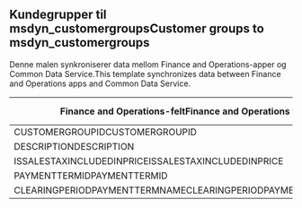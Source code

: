## <a name="customer-groups-to-msdyn_customergroups"></a><span data-ttu-id="0f0ab-101">Kundegrupper til msdyn_customergroups</span><span class="sxs-lookup"><span data-stu-id="0f0ab-101">Customer groups to msdyn_customergroups</span></span>

<span data-ttu-id="0f0ab-102">Denne malen synkroniserer data mellom Finance and Operations-apper og Common Data Service.</span><span class="sxs-lookup"><span data-stu-id="0f0ab-102">This template synchronizes data between Finance and Operations apps and Common Data Service.</span></span>

<span data-ttu-id="0f0ab-103">Finance and Operations-felt</span><span class="sxs-lookup"><span data-stu-id="0f0ab-103">Finance and Operations field</span></span> | <span data-ttu-id="0f0ab-104">Tilordningstype</span><span class="sxs-lookup"><span data-stu-id="0f0ab-104">Map type</span></span> | <span data-ttu-id="0f0ab-105">Annet Dynamics 365-felt</span><span class="sxs-lookup"><span data-stu-id="0f0ab-105">Other Dynamics 365 field</span></span> | <span data-ttu-id="0f0ab-106">Standardverdi</span><span class="sxs-lookup"><span data-stu-id="0f0ab-106">Default value</span></span>
---|---|---|---
<span data-ttu-id="0f0ab-107">CUSTOMERGROUPID</span><span class="sxs-lookup"><span data-stu-id="0f0ab-107">CUSTOMERGROUPID</span></span> | = | <span data-ttu-id="0f0ab-108">msdyn_groupid</span><span class="sxs-lookup"><span data-stu-id="0f0ab-108">msdyn_groupid</span></span> | 
<span data-ttu-id="0f0ab-109">DESCRIPTION</span><span class="sxs-lookup"><span data-stu-id="0f0ab-109">DESCRIPTION</span></span> | = | <span data-ttu-id="0f0ab-110">msdyn_description</span><span class="sxs-lookup"><span data-stu-id="0f0ab-110">msdyn_description</span></span> | 
<span data-ttu-id="0f0ab-111">ISSALESTAXINCLUDEDINPRICE</span><span class="sxs-lookup"><span data-stu-id="0f0ab-111">ISSALESTAXINCLUDEDINPRICE</span></span> | >< | <span data-ttu-id="0f0ab-112">msdyn_issalestaxincludedinprice</span><span class="sxs-lookup"><span data-stu-id="0f0ab-112">msdyn_issalestaxincludedinprice</span></span> | 
<span data-ttu-id="0f0ab-113">PAYMENTTERMID</span><span class="sxs-lookup"><span data-stu-id="0f0ab-113">PAYMENTTERMID</span></span> | = | <span data-ttu-id="0f0ab-114">msdyn_paymenttermid.msdyn_name</span><span class="sxs-lookup"><span data-stu-id="0f0ab-114">msdyn_paymenttermid.msdyn_name</span></span> | 
<span data-ttu-id="0f0ab-115">CLEARINGPERIODPAYMENTTERMNAME</span><span class="sxs-lookup"><span data-stu-id="0f0ab-115">CLEARINGPERIODPAYMENTTERMNAME</span></span> | = | <span data-ttu-id="0f0ab-116">msdyn_clearingperiodpaymenttermname.msdyn_name</span><span class="sxs-lookup"><span data-stu-id="0f0ab-116">msdyn_clearingperiodpaymenttermname.msdyn_name</span></span> | 
